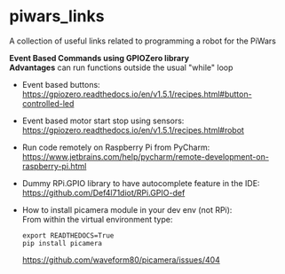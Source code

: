 # piwars_links
A collection of useful links related to programming a robot for the PiWars

**Event Based Commands using GPIOZero library** \
**Advantages** can run functions outside the usual "while" loop
* Event based buttons:\
https://gpiozero.readthedocs.io/en/v1.5.1/recipes.html#button-controlled-led


* Event based motor start stop using sensors:\
https://gpiozero.readthedocs.io/en/v1.5.1/recipes.html#robot

* Run code remotely on Raspberry Pi from PyCharm:\
https://www.jetbrains.com/help/pycharm/remote-development-on-raspberry-pi.html

* Dummy RPi.GPIO library to have autocomplete feature in the IDE:\
https://github.com/Def4l71diot/RPi.GPIO-def

* How to install picamera module in your dev env (not RPi):\
  From within the virtual environment type:
  ``` 
  export READTHEDOCS=True
  pip install picamera
  ```
  https://github.com/waveform80/picamera/issues/404
